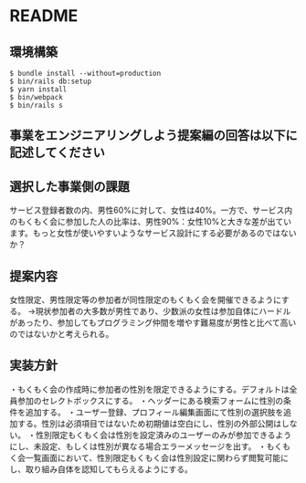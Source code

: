 # README

## 環境構築
```
$ bundle install --without=production
$ bin/rails db:setup
$ yarn install
$ bin/webpack
$ bin/rails s
```

## 事業をエンジニアリングしよう提案編の回答は以下に記述してください

## 選択した事業側の課題
サービス登録者数の内、男性60%に対して、女性は40%。一方で、サービス内のもくもく会に参加した人の比率は、男性90%：女性10%と大きな差が出ています。もっと女性が使いやすいようなサービス設計にする必要があるのではないか？

## 提案内容
女性限定、男性限定等の参加者が同性限定のもくもく会を開催できるようにする。
→現状参加者の大多数が男性であり、少数派の女性は参加自体にハードルがあったり、参加してもプログラミング仲間を増やす難易度が男性と比べて高いのではないかと考えられる。

## 実装方針
・もくもく会の作成時に参加者の性別を限定できるようにする。デフォルトは全員参加のセレクトボックスにする。
・ヘッダーにある検索フォームに性別の条件を追加する。
・ユーザー登録、プロフィール編集画面にて性別の選択肢を追加する。性別は必須項目ではないため初期値は空白にし、性別の外部公開はしない。
・性別限定もくもく会は性別を設定済みのユーザーのみが参加できるようにし、未設定、もしくは性別が異なる場合エラーメッセージを出す。
・もくもく会一覧画面において、性別限定もくもく会は性別設定に関わらず閲覧可能にし、取り組み自体を認知してもらえるようにする。